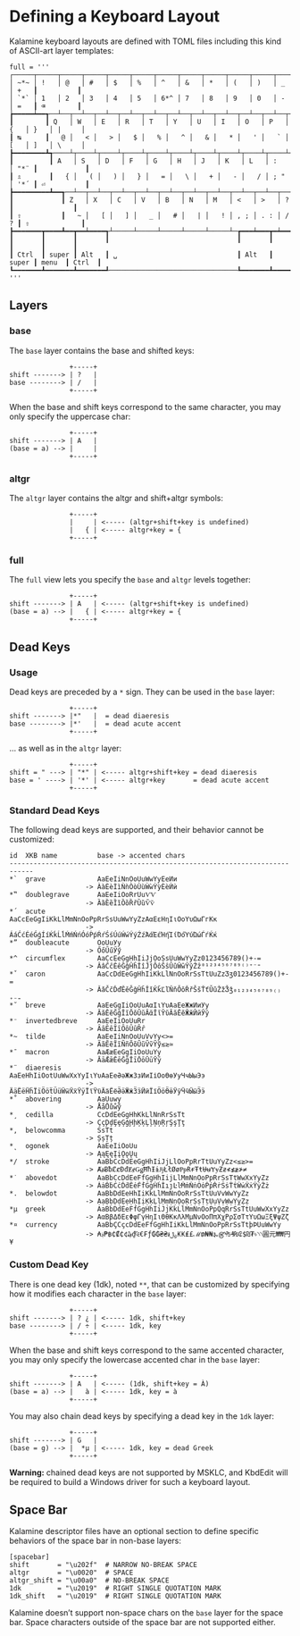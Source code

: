 Defining a Keyboard Layout
================================================================================

Kalamine keyboard layouts are defined with TOML files including this kind of
ASCII-art layer templates:

```
full = '''
┌─────┬─────┬─────┬─────┬─────┬─────┬─────┬─────┬─────┬─────┬─────┬─────┬─────┲━━━━━━━━━━┓
│ ~*~ │ !   │ @   │ #   │ $   │ %   │ ^   │ &   │ *   │ (   │ )   │ _   │ +   ┃          ┃
│ `*` │ 1   │ 2   │ 3   │ 4   │ 5   │ 6*^ │ 7   │ 8   │ 9   │ 0   │ -   │ =   ┃ ⌫        ┃
┢━━━━━┷━━┱──┴──┬──┴──┬──┴──┬──┴──┬──┴──┬──┴──┬──┴──┬──┴──┬──┴──┬──┴──┬──┴──┬──┺━━┯━━━━━━━┩
┃        ┃ Q   │ W   │ E   │ R   │ T   │ Y   │ U   │ I   │ O   │ P   │ {   │ }   │ |     │
┃ ↹      ┃   @ │   < │   > │   $ │   % │   ^ │   & │   * │   ' │   ` │ [   │ ]   │ \     │
┣━━━━━━━━┻┱────┴┬────┴┬────┴┬────┴┬────┴┬────┴┬────┴┬────┴┬────┴┬────┴┬────┴┲━━━━┷━━━━━━━┪
┃         ┃ A   │ S   │ D   │ F   │ G   │ H   │ J   │ K   │ L   │ :   │ "*¨ ┃            ┃
┃ ⇬       ┃   { │   ( │   ) │   } │   = │   \ │   + │   - │   / │ ; " │ '*´ ┃ ⏎          ┃
┣━━━━━━━━━┻━━┱──┴──┬──┴──┬──┴──┬──┴──┬──┴──┬──┴──┬──┴──┬──┴──┬──┴──┬──┴──┲━━┻━━━━━━━━━━━━┫
┃            ┃ Z   │ X   │ C   │ V   │ B   │ N   │ M   │ <   │ >   │ ?   ┃               ┃
┃ ⇧          ┃   ~ │   [ │   ] │   _ │   # │   | │   ! │ , ; │ . : │ / ? ┃ ⇧             ┃
┣━━━━━━━┳━━━━┻━━┳━━┷━━━━┱┴─────┴─────┴─────┴─────┴─────┴─┲━━━┷━━━┳━┷━━━━━╋━━━━━━━┳━━━━━━━┫
┃       ┃       ┃       ┃                                ┃       ┃       ┃       ┃       ┃
┃ Ctrl  ┃ super ┃ Alt   ┃ ␣                              ┃ Alt   ┃ super ┃ menu  ┃ Ctrl  ┃
┗━━━━━━━┻━━━━━━━┻━━━━━━━┹────────────────────────────────┺━━━━━━━┻━━━━━━━┻━━━━━━━┻━━━━━━━┛
'''
```


Layers
--------------------------------------------------------------------------------

### base

The `base` layer contains the base and shifted keys:

                   +-----+
    shift -------> | ?   |
    base --------> | /   |
                   +-----+

When the base and shift keys correspond to the same character, you may only
specify the uppercase char:

                   +-----+
    shift -------> | A   |
    (base = a) --> |     |
                   +-----+


### altgr

The `altgr` layer contains the altgr and shift+altgr symbols:

                   +-----+
                   |     | <----- (altgr+shift+key is undefined)
                   |   { | <----- altgr+key = {
                   +-----+


### full

The `full` view lets you specify the `base` and `altgr` levels together:

                   +-----+
    shift -------> | A   | <----- (altgr+shift+key is undefined)
    (base = a) --> |   { | <----- altgr+key = {
                   +-----+


Dead Keys
--------------------------------------------------------------------------------

### Usage

Dead keys are preceded by a `*` sign. They can be used in the `base` layer:

                   +-----+
    shift -------> |*"   |  = dead diaeresis
    base --------> |*'   |  = dead acute accent
                   +-----+

… as well as in the `altgr` layer:

                   +-----+
    shift = " ---> | "*" | <----- altgr+shift+key = dead diaeresis
    base = ' ----> | '*' | <----- altgr+key       = dead acute accent
                   +-----+


### Standard Dead Keys

The following dead keys are supported, and their behavior cannot be customized:

    id  XKB name          base -> accented chars
    ----------------------------------------------------------------------------
    *`  grave             AaEeIiNnOoUuWwYyЕеИи
                       -> ÀàÈèÌìǸǹÒòÙùẀẁỲỳЀѐЍѝ
    *‟  doublegrave       AaEeIiOoRrUuѴѴ
                       -> ȀȁȄȅȈȉȌȍȐȑȔȕѶѷ
    *´  acute             AaCcEeGgIiKkLlMmNnOoPpRrSsUuWwYyZzΑαΕεΗηΙιΟοΥυΩωГгКк
                       -> ÁáĆćÉéǴǵÍíḰḱĹĺḾḿŃńÓóṔṕŔŕŚśÚúẂẃÝýŹźΆάΈέΉήΊίΌόΎύΏώЃѓЌќ
    *”  doubleacute       OoUuУу
                       -> ŐőŰűӲӳ
    *^  circumflex        AaCcEeGgHhIiJjOoSsUuWwYyZz0123456789()+-=
                       -> ÂâĈĉÊêĜĝĤĥÎîĴĵÔôŜŝÛûŴŵŶŷẐẑ⁰¹²³⁴⁵⁶⁷⁸⁹⁽⁾⁺⁻⁼
    *ˇ  caron             AaCcDdEeGgHhIiKkLlNnOoRrSsTtUuZzƷʒ0123456789()+-=
                       -> ǍǎČčĎďĚěǦǧȞȟǏǐǨǩĽľŇňǑǒŘřŠšŤťǓǔŽžǮǯ₀₁₂₃₄₅₆₇₈₉₍₎₊₋₌
    *˘  breve             AaEeGgIiOoUuΑαΙιΥυАаЕеЖжИиУу
                       -> ĂăĔĕĞğĬĭŎŏŬŭᾸᾰῘῐῨῠӐӑӖӗӁӂЙйЎў
    *⁻  invertedbreve     AaEeIiOoUuRr
                       -> ȂȃȆȇȊȋȎȏȖȗȒȓ
    *~  tilde             AaEeIiNnOoUuVvYy<>=
                       -> ÃãẼẽĨĩÑñÕõŨũṼṽỸỹ≲≳≃
    *¯  macron            AaÆæEeGgIiOoUuYy
                       -> ĀāǢǣĒēḠḡĪīŌōŪūȲȳ
    *¨  diaeresis         AaEeHhIiOotUuWwXxYyΙιΥυАаЕеӘәЖжЗзИиІіОоӨөУуЧчЫыЭэ
                       -> ÄäËëḦḧÏïÖöẗÜüẄẅẌẍŸÿΪϊΫϋӒӓЁёӚӛӜӝӞӟӤӥЇїӦӧӪӫӰӱӴӵӸӹӬӭ
    *˚  abovering         AaUuwy
                       -> ÅåŮůẘẙ
    *¸  cedilla           CcDdEeGgHhKkLlNnRrSsTt
                       -> ÇçḐḑȨȩĢģḨḩĶķĻļŅņŖŗŞşŢţ
    *,  belowcomma        SsTt
                       -> ȘșȚț
    *˛  ogonek            AaEeIiOoUu
                       -> ĄąĘęĮįǪǫŲų
    */  stroke            AaBbCcDdEeGgHhIiJjLlOoPpRrTtUuYyZz<≤≥>=
                       -> ȺⱥɃƀȻȼĐđɆɇǤǥĦħƗɨɈɉŁłØøⱣᵽɌɍŦŧɄʉɎɏƵƶ≮≰≱≯≠
    *˙  abovedot          AaBbCcDdEeFfGgHhIijLlMmNnOoPpRrSsTtWwXxYyZz
                       -> ȦȧḂḃĊċḊḋĖėḞḟĠġḢḣİıȷĿŀṀṁṄṅȮȯṖṗṘṙṠṡṪṫẆẇẊẋẎẏŻż
    *.  belowdot          AaBbDdEeHhIiKkLlMmNnOoRrSsTtUuVvWwYyZz
                       -> ẠạḄḅḌḍẸẹḤḥỊịḲḳḶḷṂṃṆṇỌọṚṛṢṣṬṭỤụṾṿẈẉỴỵẒẓ
    *µ  greek             AaBbDdEeFfGgHhIiJjKkLlMmNnOoPpQqRrSsTtUuWwXxYyZz
                       -> ΑαΒβΔδΕεΦφΓγΗηΙιΘθΚκΛλΜμΝνΟοΠπΧχΡρΣσΤτΥυΩωΞξΨψΖζ
    *¤  currency          AaBbÇCçcDdEeFfGgHhIiKkLlMmNnOoPpRrSsTtþÞUuWwYy
                       -> ₳؋₱฿₵₡₵¢₯₫₠€₣ƒ₲₲₴₴៛﷼₭₭₤£ℳ₥₦₦૱௹₧₰₨₢$₪₮৳৲৲圓元₩₩円¥

### Custom Dead Key

There is one dead key (1dk), noted `**`, that can be customized by specifying
how it modifies each character in the `base` layer:

                   +-----+
    shift -------> | ? ¿ | <----- 1dk, shift+key
    base --------> | / ÷ | <----- 1dk, key
                   +-----+

When the base and shift keys correspond to the same accented character, you may
only specify the lowercase accented char in the `base` layer:

                   +-----+
    shift -------> | A   | <----- (1dk, shift+key = À)
    (base = a) --> |   à | <----- 1dk, key = à
                   +-----+

You may also chain dead keys by specifying a dead key in the `1dk` layer:

                   +-----+
    shift -------> | G   |
    (base = g) --> |  *µ | <----- 1dk, key = dead Greek
                   +-----+

**Warning:** chained dead keys are not supported by MSKLC, and KbdEdit will be
required to build a Windows driver for such a keyboard layout.


Space Bar
--------------------------------------------------------------------------------

Kalamine descriptor files have an optional section to define specific behaviors
of the space bar in non-base layers:

    [spacebar]
    shift       = "\u202f"  # NARROW NO-BREAK SPACE
    altgr       = "\u0020"  # SPACE
    altgr_shift = "\u00a0"  # NO-BREAK SPACE
    1dk         = "\u2019"  # RIGHT SINGLE QUOTATION MARK
    1dk_shift   = "\u2019"  # RIGHT SINGLE QUOTATION MARK

Kalamine doesn’t support non-space chars on the `base` layer for the space bar.
Space characters outside of the space bar are not supported either.

